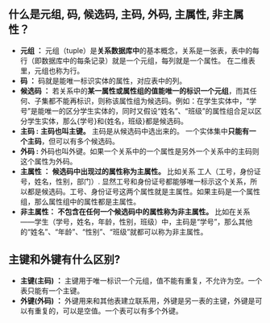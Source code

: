 ## 什么是元组, 码, 候选码, 主码, 外码, 主属性, 非主属性？

* **元组 ：** 元组（tuple）是**关系数据库中**的基本概念，关系是一张表，表中的每行（即数据库中的每条记录）就是一个元组，每列就是一个属性。 在二维表里，元组也称为行。
* **码 ：** 码就是能唯一标识实体的属性，对应表中的列。
* **候选码 ：** 若关系中的**某一属性或属性组的值能唯一的标识一个元组**，而其任何、子集都不能再标识，则称该属性组为候选码。例如：在学生实体中，“学号”是能唯一的区分学生实体的，同时又假设“姓名”、“班级”的属性组合足以区分学生实体，那么{学号}和{姓名，班级}都是候选码。
* **主码 :** **主码也叫主键。** 主码是从候选码中选出来的。 一个实体集中**只能有一个主码**，但可以有多个候选码。
* **外码 :** 外码也叫外键。如果一个关系中的一个属性是另外一个关系中的主码则这个属性为外码。
* **主属性 ：** **候选码中出现过的属性称为主属性。** 比如关系 工人（工号，身份证号，姓名，性别，部门）. 显然工号和身份证号都能够唯一标示这个关系，所以都是候选码。工号、身份证号这两个属性就是主属性。如果主码是一个属性组，那么属性组中的属性都是主属性。
* **非主属性：** **不包含在任何一个候选码中的属性称为非主属性。** 比如在关系——学生（学号，姓名，年龄，性别，班级）中，主码是“学号”，那么其他的“姓名”、“年龄”、“性别”、“班级”就都可以称为非主属性。


## 主键和外键有什么区别?

* **主键(主码) ：** 主键用于唯一标识一个元组，值不能有重复，不允许为空。一个表只能有一个主键。
* **外键(外码) ：** 外键用来和其他表建立联系用，外键是另一表的主键，外键是可以有重复的，可以是空值。一个表可以有多个外键。

